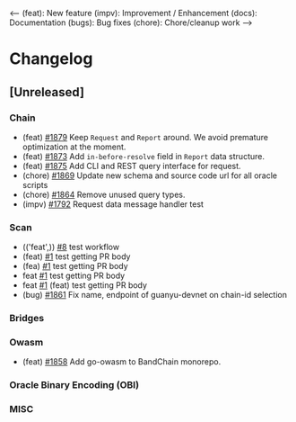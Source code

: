 <--
(feat): New feature
(impv): Improvement / Enhancement
(docs): Documentation
(bugs): Bug fixes
(chore): Chore/cleanup work
-->

# Changelog

## [Unreleased]

### Chain

- (feat) [\#1879](https://github.com/bandprotocol/bandchain/pull/1873) Keep `Request` and `Report` around. We avoid premature optimization at the moment.
- (feat) [\#1873](https://github.com/bandprotocol/bandchain/pull/1873) Add `in-before-resolve` field in `Report` data structure.
- (feat) [\#1875](https://github.com/bandprotocol/bandchain/pull/1875) Add CLI and REST query interface for request.
- (chore) [\#1869](https://github.com/bandprotocol/bandchain/pull/1869) Update new schema and source code url for all oracle scripts
- (chore) [\#1864](https://github.com/bandprotocol/bandchain/pull/1864) Remove unused query types.
- (impv) [\#1792](https://github.com/bandprotocol/bandchain/pull/1792) Request data message handler test

### Scan

- (('feat',)) [\#8](https://https://github.com/bandprotocol/bandchain/pull/8)  test workflow
- (feat) [\#1](https://https://github.com/bandprotocol/bandchain/pull/1)  test getting PR body
- (fea) [\#1](https://https://github.com/bandprotocol/bandchain/pull/1)  test getting PR body
- feat
 [\#1](https://https://github.com/bandprotocol/bandchain/pull/1)  test getting PR body
- feat [\#1](https://https://github.com/bandprotocol/bandchain/pull/1)  (feat) test getting PR body
- (bug) [\#1861](https://github.com/bandprotocol/bandchain/pull/1861) Fix name, endpoint of guanyu-devnet on chain-id selection

### Bridges

### Owasm

- (feat) [\#1858](https://github.com/bandprotocol/bandchain/pull/1858) Add go-owasm to BandChain monorepo.

### Oracle Binary Encoding (OBI)

### MISC
